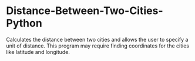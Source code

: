 # Distance-Between-Two-Cities-Python
Calculates the distance between two cities and allows the user to specify a unit of distance. This program may require finding coordinates for the cities like latitude and longitude.
